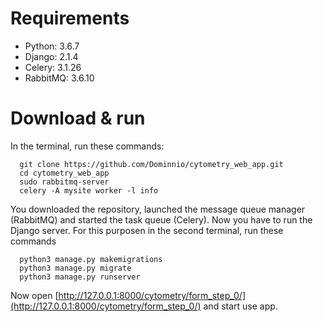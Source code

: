 # Requirements
* Python: 3.6.7
* Django: 2.1.4
* Celery: 3.1.26
* RabbitMQ: 3.6.10

# Download & run
In the terminal, run these commands:
```
  git clone https://github.com/Dominnio/cytometry_web_app.git
  cd cytometry_web_app
  sudo rabbitmq-server
  celery -A mysite worker -l info
```
You downloaded the repository, launched the message queue manager (RabbitMQ) and started the task queue (Celery).
Now you have to run the Django server. For this purposen in the second terminal, run these commands
```
  python3 manage.py makemigrations
  python3 manage.py migrate
  python3 manage.py runserver

```

Now open [http://127.0.0.1:8000/cytometry/form_step_0/](http://127.0.0.1:8000/cytometry/form_step_0/) and start use app.
